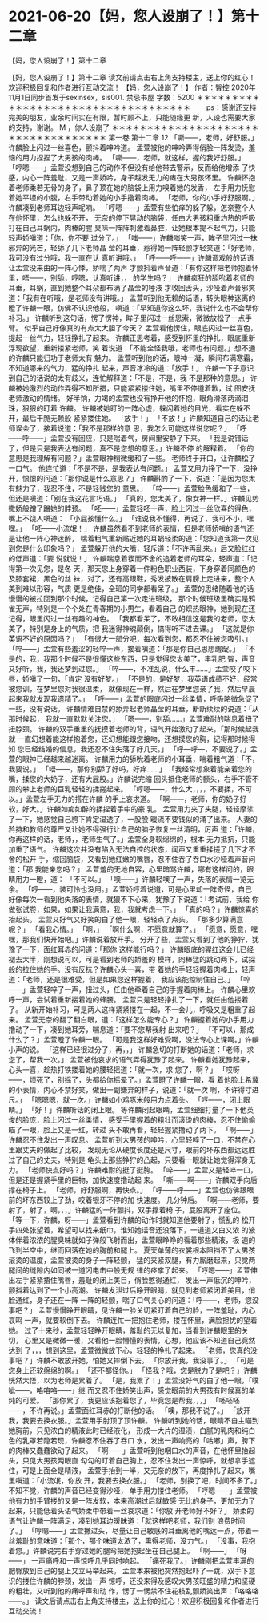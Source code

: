 # 2021-06-20【妈，您人设崩了！】第十二章



【妈，您人设崩了！】第十二章



【妈，您人设崩了！】第十二章
读文前请点击右上角支持楼主，送上你的红心！欢迎积极回复和作者进行互动交流！
【妈，您人设崩了！】
作者：臀控 2020年11月1日同步首发于sexinsex，sis001. 禁忌书屋 字数：5200
＊＊＊＊＊＊＊＊＊＊＊＊＊＊＊＊＊＊＊＊＊＊＊＊＊＊＊＊＊＊＊＊＊＊＊ 　　ps：感谢还支持完美的朋友，业余时间实在有限，暂时顾不上，只能随缘更 新，人设也需要大家的支持，谢谢。
M ，你人设崩了 ＊＊＊＊＊＊＊＊＊＊＊＊＊＊＊＊＊＊＊＊＊＊＊＊＊＊＊＊＊＊＊＊＊＊＊
第一卷
第十二章
12
「嘶——，老师，好舒服。」许麟脸上闪过一丝喜色，颤抖着呻吟道。
孟萱被他的呻吟弄得俏脸一阵发烫，羞恼的用力捏捏了大男孩的肉棒。
「嘶——，老师，就这样，握的我好舒服。」
「哼嗯——」孟萱没想到自己的动作不但没有给他带去警示，反而给他增添 了快感，内心一阵羞耻，又是一声娇吟，身子越发无力的瘫在大男孩怀里。
许麟怀抱着老师柔若无骨的身子，鼻子顶在她的脑袋上用力嗅着她的发香， 左手用力抚慰着她平坦的小腹，右手带动着她的小手撸着肉棒。
「老师，你的小手好舒服啊。」许麟凑到老师耳边轻声呢喃。
「哼嗯——」孟萱有些怕痒的躲了躲，怎奈整个人在他怀里，怎么也躲不开， 无奈的停下晃动的脑袋，任由大男孩粗重灼热的呼吸打在自己耳蜗内，肉棒的腥 臭味一阵阵刺激着鼻腔，让她根本提不起气力，只能轻声娇嗔道：「你，你不要 过分了。」
「嗤——」许麟嗤笑一声，眸子里闪过一抹邪异的光芒，轻舔了几下老师晶 莹的耳垂，惹得她一阵轻颤才轻笑道：「好老师，我可没有过分哦，我一直在认 真听讲哦。」
「呼——呼——」许麟调戏般的话语让孟萱没来由的一阵心悸，娇喘了两声 才颤抖着声音道：「有你这样把老师抱着怀里，唔——，别舔，哼嗯，认真听讲，， 的学生吗？」
许麟疯狂的舔吮着老师的耳垂，耳蜗，直到她整个耳朵都布满了晶莹的唾液 才收回舌头，沙哑着声音邪笑道：「我有在听哦，是老师没有讲哦。」
孟萱听到他无赖的话语，转头眼神迷离的瞪了许麟一眼，仿佛不认识他般， 嗔道：「早知道你这么坏，我说什么也不会帮你补习。」
许麟听到这句话，愣了愣神，眸子里闪过一丝思索，微微放松了一点手臂。
似乎自己好像真的有点太大胆了今天？
孟萱看他愣住，眼底闪过一丝喜色，提起一丝气力，轻轻挣扎了起来。
许麟正思考着，感受到怀里的挣扎，眼底重新浮现欲望，重新搂紧老师，笑 着说道：「不能全怪我哦，老师也有问题。」想不通的许麟只能归功于老师太有 魅力。
孟萱听到他的话，眼神一凝，瞬间布满寒霜，不知道哪来的气力，猛的挣扎 起来，声音冰冷的道：「放手！」
许麟一下子意识到自己的话说的太有歧义，连忙解释道：「不是，不是，我 不是那种的意思。」
许麟被她激烈的动作弄得不知所措，只能紧紧搂住她，嘴里不停道着歉，试 图安抚老师激动的情绪。
好半饷，力竭的孟萱也没有挣开他的怀抱，眼角滑落两滴泪珠，狠狠的盯着 许麟。
许麟被她盯的一阵心虚，躲闪着她的目光，看实在躲不开，最后干脆无赖般 紧紧搂住她。
「放手！」
「不放！」许麟知道自己的话让老师误会了，接着说道：「我不是那样的意 思，我怎么可能这样说您呢？」
「呼——呼——」孟萱没有回应，只是喘着气，房间里安静了下来。
「我是说错话了，但是只是我表达有问题，真不是您想的意思。」许麟不停 的解释着。
「你的意思是我理解有问题？」孟萱眼神稍微缓和了一些。
老师终于开口，让许麟松了一口气。
他连忙道：「不是不是，是我表达有问题。」
孟萱又用力挣了一下，没挣开，恨恨的问道：「那你说是什么意思？」
许麟斟酌了一下，说道：「是因为您太有魅力了，我忍不住，不是轻贱您的 意思。」
「啐——」孟萱脸色缓和了一些，但还是嗔道：「别在我这花言巧语。」
「真的，您太美了，像女神一样。」许麟见势撒娇般蹭了蹭她的脖颈。
「呸——」孟萱轻呸一声，脸上闪过一丝欣喜的得色，嘴上不饶人嗔道： 「小屁孩懂什么。」
「谁说我不懂得，再说了，我可不小，嘿嘿。」
「呸——小流氓！」
许麟虽然看不到老师的表情，但是老师娇嗔的语气还是让他一阵心神迷醉， 喘着粗气重新贴近她的耳蜗轻柔的道：「您知道我第一次见到您是什么印象吗？」
孟萱躲开他的大嘴，轻斥道：「不许再乱来。」后又脸红红的低声道：「要 说就说！」
许麟喘息着锲而不舍的追着老师的耳朵，轻声道：「记得第一次见您，是冬 天，那天您上身穿着一件粉色职业西装，下身穿着同颜色的及膝套裙，黑色的丝 袜，对了，还有高跟鞋，秀发披散在肩膀上走进来，整个人美到难以形容，气质 更是绝佳，全班的同学都看呆了。」
孟萱的思绪随着他的话慢慢的被拉回到那个时候，记得自己第一次走进班级， 那个时候班级里确实是鸦雀无声，特别是一个个处在青春期的小男生，看着自己 的炽热眼神，她到现在还记得，眼里闪过一丝有趣的神色。
「我都看呆了，不敢相信这是我的老师，您太美了，特别是身上的气质，把 我迷得神魂颠倒，搞得听不进去课。」
「这就是你英语不好的原因吗？」
「有很大一部分吧，每次看到您，都忍不住被您吸引。」
「啐——」孟萱有些羞涩的轻啐一声，接着嗔道：「那是你自己思想龌龊。」
「不是的，我，我那个时候不是很懂这些东西，只是觉得您太美了，丰乳肥 臀，声音又好听，我，我还梦到过您。」
「啐——，不准乱说，什么丰……」孟萱咬了咬下唇，娇嗔了一句，「肯定 没有好梦。」
「不是的，是好梦，我英语成绩不好，经常被您训，在梦里您对我很温柔， 就像现在一样，然后在梦里您亲了我，然后早晨起来我就发现我遗精了。」
「呼——」孟萱的眼底闪过一丝柔情，呼吸略微急促了一些，没有说话。
许麟情难自禁的舔弄起老师晶莹的耳垂，断断续续的说道：「从那时候起， 我就一直默默关注您。」
「嗯——，别舔……」孟萱难耐的喘息着扭了扭脖颈。
许麟的双手重重的抚摸着老师的背，语气开始激动了起来，「那时候起我就 一直幻想着能这样抱着您，还幻想能跟您接吻，还想摸您的胸，记得那时候得知 您已经结婚的信息，我还忍不住失落了好几天。」
「呼—呼—，不要说了。」孟萱的眼神已经越来越迷离。
许麟用力的舔吮着老师的小耳垂，喘着粗气道：「不，我要说。」
「唔——，那你别舔了好吗，好痒……」
「我经常想象着能亲着您的嘴，揉您的大奶子，还有大屁股。」许麟说完缩 回头抵住老师的额头，右手不管不顾的攀上老师的巨乳轻轻的揉搓起来。
「哼嗯——，什么大，，，，不要揉，不可以。」孟萱左手无力的搭在许麟 的手上哀求道。
「啊——，老师，你的奶子好软，好大。」许麟如痴如醉的揉捏着手中的豪 乳。
孟萱用力夹了夹腿，轻轻摩挲了一下，她感觉自己胯下肯定湿透了，一股股 暖流不要钱似的涌了出来。
人妻的矜持和教师的尊严又让她不得强行让自己的脑子恢复一丝清明，厉声 道：「许麟，你再这样的话，老师，，老师生气了。」孟萱全身软绵绵的，根本 无力抵抗，只能加重了语气。
许麟这次并没有陷入无法自控的状态，闻声又重重揉搓了几下才不舍的松开 手，缩回脑袋，又看到她红嫩的嘴唇，忍不住吞了吞口水沙哑着声音问道：「那 我能亲您吗？」
孟萱羞的无地自容，心里暗骂许麟，哪有这样问的，眼睛用力一瞪，道： 「不可以。」
「噢——」许麟轻噢了一声，失落的表情一览无余。
「哼——，装可怜也没用。」孟萱娇哼着说道，可是心里却一阵奇怪，自己 好像每次一看到他失落的表情，就狠不下心来，犹豫了下说道：「考试前，我给 你做张试卷，如果，如果让我满意，我，我就考虑一下。」
「真的吗？」许麟惊喜的抬起头。
孟萱又好气又好笑的白了他一眼，轻轻点了点头。
「那多少算满意呢？」
「看我心情。」
「啊，」
「啊什么啊，不愿意就算了。」
「愿意，愿意，嘿嘿，那我们快开始吧。」许麟说着放开手。
分开了些，孟萱又看到了他的狰狞，犹豫了一下，面红耳赤的问道：「那你 这样能行吗？」
许麟眼底的猩红这会儿已经褪去大半，刚想说可以，可是看到老师的娇羞的 模样，肉棒猛的跳动两下，试探般的拉住她的手。没有反抗？许麟心头一喜，带 着她的手轻轻握着肉棒上，轻声道：「老师，还是很难受，但是如果您这样握着， 我应该能控制住自己。」
「啐——」孟萱轻啐了一声，扭过头，任由他牵着自己的手握着肉棒上。
许麟心里欢呼一声，尝试着重新搂着她的蜂腰。
孟萱只是轻轻挣扎了一下，就任由他搂着了。
从新开始补习，可是两人这样紧紧搂在一起，不一会儿，呼吸又是粗重了起 来。
孟萱无奈的翻了翻白眼，道：「这样怎么能专心？」
许麟握着她的小手用力撸动了一下，凑到她耳旁，喘息道：「要不您帮我射 出来吧？」
「不可以，那成什么了？」孟萱瞪了许麟一眼。
「可是我这样好难受啊，没法专心上课啊。」许麟小声的说。
「这样已经很过分了，再，，」
许麟急切的打断她的话道：「老师，求您了，帮我一次。」
孟萱被他哀求的语气弄得犹豫了起来。
许麟看她犹豫起来，心头一喜，趁热打铁搂着她的腰轻摇道：「就一次，求 您了，啊？」
「哎呀——，烦死了，别摇了，头都给你摇晕了。」孟萱瞪了许麟一眼，看 着他脸上希冀的小表情，内心不禁好笑，做出一副嫌弃的样子，说道：「就一次 啊，不许得寸进尺。」
「嗯嗯嗯，就一次。」许麟如小鸡啄米般用力点着头。
「哼——，闭上眼睛。」
「好！」许麟听话的闭上眼。
等许麟闭起眼睛，孟萱细细打量了一下他英俊的脸庞，脸上闪过一丝柔情， 感受手里握着的粗壮而滚烫的肉棒，忍不住偷偷瞄了一眼，脸上又是一红，转过 头不敢再看，轻轻握紧撸动了两下。
「啊——」许麟忍不住发出一声叹息。
孟萱听到大男孩的呻吟，心里轻啐了一口，不禁在心里跟丈夫的做起了比较， 发现无论从硬度长度还是尺寸，眼前的坏东西都远远胜过了自己的丈夫，特别是 龟头上那些狰狞的凸起，只要看一眼就让她觉得浑身无力。
「老师快点好吗？」许麟难耐的挺了挺胯。
「啐——」孟萱又是轻啐一口，但是还是握紧手里的巨物，加快速度撸动起 来。
「嘶——啊——」许麟双手向后撑在椅子上。
「老师，好舒服啊，再快点。」
「呼——呼——」孟萱也仿佛跟眼前的坏东西较上了劲，咬着银牙不停的加 快速度。
几分钟后。
「啊——老师，要射了，射了，啊，，，」许麟猛的一阵颤抖，双手撑着椅 子，屁股离开了座位。
「等一下，许麟，呀——」孟萱看到许麟的动作时就知道他要射了，慌乱的 松开手四处张望着，希望可以找来纸巾，谁知她话音还没落下，一道道又白又浓 的液体伴着浓浓的腥臭味就如子弹般飞射而出，孟萱眼睁睁的看着那些精液，极 速的飞到半空中，继而回落在她的胸前和腿上。
夏天单薄的衣裳根本阻挡不了大男孩滚烫的温度，孟萱被烫的身子一阵轻颤， 猛的夹紧双腿，有力厮磨起来，只觉两腿间的缝隙内如同被一道闪电击中般无规 律的痉挛了起来。
「哼嗯——」孟萱伸出左手紧紧捂住嘴唇，羞耻的闭上美目，俏脸憋得通红， 发出一声低沉的呻吟，颤抖着达到了一个小高潮。
许麟发泄过后睁开眼睛，就见到老师紧闭着美目，俏脸通红，身子还在一阵 一阵的轻颤，喘了口气关心的问道：「呼——，老师，您没事吧？」
孟萱慢慢睁开眼睛，见许麟一脸关切紧盯着自己的脸，一阵羞耻，内心哀鸣 一声，就要软倒下去。
许麟连忙一把抱住老师，搂在怀里，满脸担忧的望着她。
过了十来秒，孟萱轻轻睁开眼睛，羞耻的无以复加，当看到许麟眼里的关切， 心里又是微微一暖，又看他一脸懵懂的表情，心想，他应该不知道自己竟然达到 了，，，想到这里，孟萱微微放下心，轻轻的挣扎了起来。
「老师，您真的没事吧？」许麟不敢放开她，怕她又摔倒下去。
「你放开我，我没事了。」
「可是您身上还软绵绵的啊。」
「还不都怪你。」
「怪我？哦，您是脱力了是吧？」许麟恍然大悟，以为老师是累着了。
「是，我累了！」孟萱没好气的白了他一眼，「噗呲——，咯咯咯——」继 而又忍不住娇笑出声，感觉眼前的大男孩有时候真的单纯的可爱。
「那你累了，我更应该抱着您了，毕竟您是帮我，，，」
「呸呸呸——，不许再说。」孟萱面红耳赤的打断他的话。
「噢，那我不说了。」
「放开我，我要去换衣服。」孟萱用手肘顶了顶许麟。
许麟听到她的话，眼睛不自主瞄到她胸前，只见浓白的精液此时已经液化， 形成一大片的湿渍，白腻的乳肉和纯白色的乳罩若隐若现，许麟忍不住吞了吞口 水，发出一声响亮的「咕嘟」声，胯下的肉棒又蠢蠢欲动了起来。
「啊——」孟萱听到他咽口水的声音，在他怀里抬起头，只见大男孩两眼直 勾勾的盯着自己胸上，忍不住发出一声惊呼，就想拿手遮住，可是上面全是精液， 孟萱手抬到一半，又无奈的放下，再度挣扎了起来，嘴里嗔道：「小流氓，你放 开，我要去换衣服。」
「老师，别换了吧，时间不多了。」不知不觉，许麟的声音已经变得沙哑， 单手用力搂住老师。
「哼嗯——」孟萱被他有力的手臂搂的又是一阵发软，本来高潮过后就敏感 无比的身子，更加无力了起来，只能低着头语气娇柔中带着一丝哀求道：「你放 开老师好不好？」
娇柔的语气让许麟一阵满足，凑到她耳边暧昧道：「就这样吧老师，我们别 浪费时间了。」
「哼嗯——」孟萱撇过头，尽量让自己敏感的耳垂离他的嘴远一点，带着一 丝羞耻的意味道：「那个，那个味道太浓了，熏得老师，没力气。」
「没事，我抱着您。」许麟说完右手穿过她的腿弯把她抱起坐在自己腿上。
「啊——」
「呀——」
一声痛呼和一声惊呼几乎同时响起。
「痛死我了。」许麟刚把孟萱丰满的肥臀放到自己的腿上又立马举起来。
孟萱本来被他突然抱起吓了一跳，双手下意识的搂住许麟的脖颈，发出一声 惊呼，还没来得及感叹大男孩旺盛的精力和坚硬的粗壮，又听到他的痛呼声和动 作，愣了一愣禁不住花枝乱颤娇笑出声：「咯咯咯——。」
读文后请点击右上角支持楼主，送上你的红心！欢迎积极回复和作者进行互动交流！



